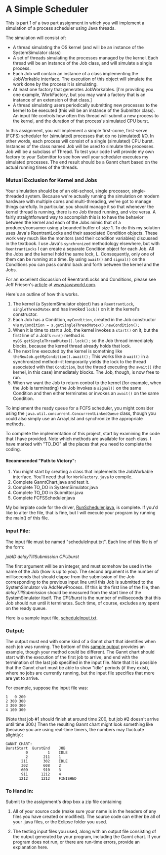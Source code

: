 # A Simple Scheduler

This is part 1 of a two part assignment in which you will implement a simulation of a process scheduler using Java threads.

The simulation will consist of:

* A thread simulating the OS kernel (and will be an instance of the SystemSimulator class)
* A set of threads simulating the processes managed by the kernel. Each thread will be an instance of the Job class, and will simulate a single process.
* Each Job will contain an instance of a class implementing the JobWorkable interface. The execution of this object will simulate the work done by the process it is simulating.
* At least one factory that generates JobWorkables. [I'm providing you one example, WorkFactory, but you may want a factory that is an instance of an extension of that class.]
* A thread simulating users periodically submitting new processes to the kernel to be executed (this will be an instance of the Submittor class). An input file controls how often this thread will submit a new process to the kernel, and the duration of that process's simulated CPU burst.

In this assignment, you will implement a simple first-come, first-serve (FCFS) scheduler for (simulated) processes that do no (simulated) I/O. In other words, each process will consist of a single (simulated) CPU burst. Instances of the class named Job will be used to simulate the processes. Job will be a subclass of Thread. To test your code I will provide my own factory to your Submittor to see how well your scheduler executes my simulated processes. The end result should be a Gannt chart based on the actual running times of the threads.

### Mutual Exclusion for Kernel and Jobs

Your simulation should be of an old-school, single procossor, single-threaded system. Because we're actually running the simulation on modern hardware with multiple cores and multi-threading, we've got to manage things carefully. In particular, you should manage it so that whenever the kernel thread is running, there is no Job thread running, and vice versa. A fairly straightforward way to accomplish this is to have the behavior between the kernel and each of the Jobs mimic that of a producer/consumer using a bounded buffer of size 1. To do this my solution uses Java's ReentrantLocks and their associated Condition objects. These work very much like the monitors (and their condition variables) discussed in the textbook. I use Java's `synchronized` methodology elsewhere, but with `ReentrantLocks` I can create a separate Condition object for each Job. All the Jobs and the kernel hold the same lock, L. Consequently, only one of them can be running at a time. By using `await()` and `signal()` on the Conditions you can pass control back and forth between the kernel and the Jobs.

For an excellent discussion of ReentrantLocks and Conditions, please see Jeff Friesen's [article][1] at www.javaworld.com.

Here's an outline of how this works.

1. The kernel (a SystemSimulator object) has a `ReentrantLock`, `singleThreadMutex` and has invoked `lock()` on it in the kernel's constructor.
2. Each Job has a Condition, `myCondition`, created in the Job constructor via 
  `myCondition = s.getSingleThreadMutex().newCondition();`
3. When it is time to start a Job, the kernel invokes a `start()` on it, but the first line of a Job's `run()` method is
`myOS.getSingleThreadMutex().lock();`
so the Job thread immediately blocks, because the kernel thread already holds that lock.
4. The next line executed by the kernel is something like
`theNewJob.getMyCondition().await();` This works like a `wait()` in a synchronized method--it temporarily yields the lock to the thread associated with that `Condition`, but the thread executing the `await()` (the kernel, in this case) immediately blocks. The Job, though, is now free to run.
5. When we want the Job to return control to the kernel (for example, when the Job is terminating) the Job invokes a `signal()` on the same Condition and then either terminates or invokes an `await()` on the same Condition.
 

To implement the ready queue for a FCFS scheduler, you might consider using the `java.util.concurrent.ConcurrentLinkedQueue` class, though you could also simply use an ArrayList and synchronize the appropriate methods.

To complete the implementation of this project, start by examining the code that I have provided. Note which methods are available for each class. I have marked with "TO_DO" all the places that you need to complete the coding.

#### Recommended "Path to Victory":

1. You might start by creating a class that implements the JobWorkable interface. You'll need that for `WorkFactory.java` to compile.
2. Complete GanntChart.java and test it.
3. Complete TO_DO in SystemSimulator.java
4. Complete TO_DO in Submittor.java
5. Complete FCFSScheduler.java

My boilerplate code for the driver, [RunScheduler.java][2], is complete. If you'd like to alter the file, that is fine, but I will execute your program by running the main() of this file.

### Input File:

The input file must be named "scheduleInput.txt". Each line of this file is of the form:

*jobID delayTillSubmission CPUburst*

The first argument will be an integer, and must somehow be used in the name of the Job (how is up to you). The second argument is the number of milliseconds that should elapse from the submission of the Job corresponding to the previous input line until this Job is submitted to the SystemSimulator via AddNewProcess. (If this is the first line of the file, then *delayTillSubmission* should be measured from the start time of the SystemSimulator itself. The *CPUburst* is the number of milliseconds that this Job should run until it terminates. Such time, of course, excludes any spent on the ready queue.

Here is a sample input file, [scheduleInput.txt][3].

### Output:

The output must end with some kind of a Gannt chart that identifies when each job was running. The bottom of this [sample output][4] provides an example, though your method could be different. The Gannt chart should start with the execution of the first job to arrive, and end with the termination of the last job specified in the input file. Note that it is possible that the Gannt chart must be able to show "idle" periods (if they exist), where no jobs are currently running, but the input file specifies that more are yet to arrive.

For example, suppose the input file was:

    1   0 200   
    2 300 300  
	3 300 300  
	4 100 300

(Note that job #1 should finish at around time 200, but job #2 doesn't arrive until time 300.) Then the resulting Gannt chart might look something like (because you are using real-time timers, the numbers may fluctuate slightly):

    GANNT CHART:
    BurstStart  BurstEnd  	JOB                 
             0         1  	IDLE                
             2       211  	1                   
           211       302  	IDLE                
           302       608  	2                   
           609       910  	3                   
           911      1212  	4                   
          1212      1212  	FINISHED 
                       
### To Hand In:

Submit to the assignment's drop box a zip file containing

1. All of your source code (make sure your name is in the headers of any files you have created or modified).
The source code can either be all of your .java files, or the Eclipse folder you used.

2. The testing input files you used, along with an output file consisting of the output generated by your program, including the Gannt chart. If your program does not run, or there are run-time errors, provide an explanation here.

[1]: http://www.javaworld.com/article/2078848/java-concurrency/java-101-the-next-generation-java-concurrency-without-the-pain-part-2.html
[2]: http://www.emunix.emich.edu/~evett/OS/Assignments/Scheduler/RunScheduler.java
[3]: http://www.emunix.emich.edu/~evett/OS/Assignments/Scheduler/scheduleInput.txt
[4]: http://www.emunix.emich.edu/~evett/OS/Assignments/Scheduler/sampleOutput.txt
 
